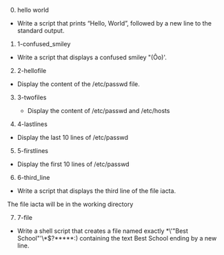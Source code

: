 0. hello world

  * Write a script that prints “Hello, World”, followed by a new line to the standard output.

1. 1-confused_smiley

  * Write a script that displays a confused smiley "(Ôo)'.

2. 2-hellofile

  * Display the content of the /etc/passwd file.

3. 3-twofiles

   * Display the content of /etc/passwd and /etc/hosts

4. 4-lastlines

  * Display the last 10 lines of /etc/passwd

5. 5-firstlines

  * Display the first 10 lines of /etc/passwd

6. 6-third_line

  *  Write a script that displays the third line of the file iacta.

The file iacta will be in the working directory

7. 7-file

  * Write a shell script that creates a file named exactly \*\\'"Best School"\'\\*$\?\*\*\*\*\*:) containing the text Best School ending by a new line.


